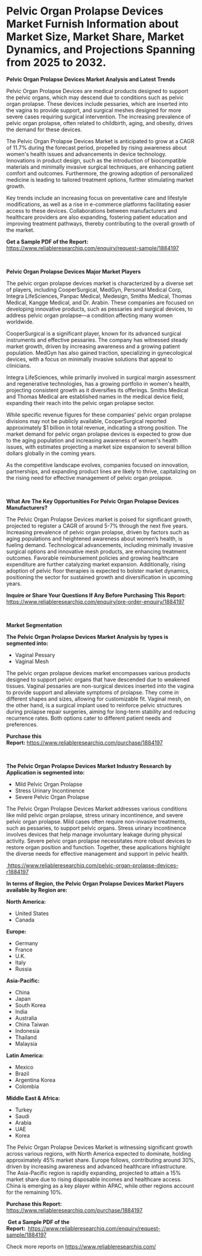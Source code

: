 <p><h1>Pelvic Organ Prolapse Devices Market Furnish Information about Market Size, Market Share, Market Dynamics, and Projections Spanning from 2025 to 2032.</h1></p><p><strong>Pelvic Organ Prolapse Devices Market Analysis and Latest Trends</strong></p>
<p><p>Pelvic Organ Prolapse Devices are medical products designed to support the pelvic organs, which may descend due to conditions such as pelvic organ prolapse. These devices include pessaries, which are inserted into the vagina to provide support, and surgical meshes designed for more severe cases requiring surgical intervention. The increasing prevalence of pelvic organ prolapse, often related to childbirth, aging, and obesity, drives the demand for these devices.</p><p>The Pelvic Organ Prolapse Devices Market is anticipated to grow at a CAGR of 11.7% during the forecast period, propelled by rising awareness about women's health issues and advancements in device technology. Innovations in product design, such as the introduction of biocompatible materials and minimally invasive surgical techniques, are enhancing patient comfort and outcomes. Furthermore, the growing adoption of personalized medicine is leading to tailored treatment options, further stimulating market growth.</p><p>Key trends include an increasing focus on preventative care and lifestyle modifications, as well as a rise in e-commerce platforms facilitating easier access to these devices. Collaborations between manufacturers and healthcare providers are also expanding, fostering patient education and improving treatment pathways, thereby contributing to the overall growth of the market.</p></p>
<p><strong>Get a Sample PDF of the Report:&nbsp;</strong> <a href="https://www.reliableresearchiq.com/enquiry/request-sample/1884197?utm_campaign=2883&utm_medium=2&utm_source=Github&utm_content=ia&utm_term=05032025&utm_id=pelvic-organ-prolapse-devices">https://www.reliableresearchiq.com/enquiry/request-sample/1884197</a></p>
<p>&nbsp;</p>
<p><strong>Pelvic Organ Prolapse Devices Major Market Players</strong></p>
<p><p>The pelvic organ prolapse devices market is characterized by a diverse set of players, including CooperSurgical, MedGyn, Personal Medical Corp, Integra LifeSciences, Panpac Medical, Medesign, Smiths Medical, Thomas Medical, Kangge Medical, and Dr. Arabin. These companies are focused on developing innovative products, such as pessaries and surgical devices, to address pelvic organ prolapse—a condition affecting many women worldwide.</p><p>CooperSurgical is a significant player, known for its advanced surgical instruments and effective pessaries. The company has witnessed steady market growth, driven by increasing awareness and a growing patient population. MedGyn has also gained traction, specializing in gynecological devices, with a focus on minimally invasive solutions that appeal to clinicians.</p><p>Integra LifeSciences, while primarily involved in surgical margin assessment and regenerative technologies, has a growing portfolio in women's health, projecting consistent growth as it diversifies its offerings. Smiths Medical and Thomas Medical are established names in the medical device field, expanding their reach into the pelvic organ prolapse sector.</p><p>While specific revenue figures for these companies' pelvic organ prolapse divisions may not be publicly available, CooperSurgical reported approximately $1 billion in total revenue, indicating a strong position. The market demand for pelvic organ prolapse devices is expected to grow due to the aging population and increasing awareness of women's health issues, with estimates projecting a market size expansion to several billion dollars globally in the coming years.</p><p>As the competitive landscape evolves, companies focused on innovation, partnerships, and expanding product lines are likely to thrive, capitalizing on the rising need for effective management of pelvic organ prolapse.</p></p>
<p>&nbsp;</p>
<p><strong>What Are The Key Opportunities For Pelvic Organ Prolapse Devices Manufacturers?</strong></p>
<p><p>The Pelvic Organ Prolapse Devices market is poised for significant growth, projected to register a CAGR of around 5-7% through the next five years. Increasing prevalence of pelvic organ prolapse, driven by factors such as aging populations and heightened awareness about women’s health, is fueling demand. Technological advancements, including minimally invasive surgical options and innovative mesh products, are enhancing treatment outcomes. Favorable reimbursement policies and growing healthcare expenditure are further catalyzing market expansion. Additionally, rising adoption of pelvic floor therapies is expected to bolster market dynamics, positioning the sector for sustained growth and diversification in upcoming years.</p></p>
<p><strong>Inquire or Share Your Questions If Any Before Purchasing This Report:</strong> <a href="https://www.reliableresearchiq.com/enquiry/pre-order-enquiry/1884197?utm_campaign=2883&utm_medium=2&utm_source=Github&utm_content=ia&utm_term=05032025&utm_id=pelvic-organ-prolapse-devices">https://www.reliableresearchiq.com/enquiry/pre-order-enquiry/1884197</a></p>
<p>&nbsp;</p>
<p><strong>Market Segmentation</strong></p>
<p><strong>The Pelvic Organ Prolapse Devices Market Analysis by types is segmented into:</strong></p>
<p><ul><li>Vaginal Pessary</li><li>Vaginal Mesh</li></ul></p>
<p><p>The pelvic organ prolapse devices market encompasses various products designed to support pelvic organs that have descended due to weakened tissues. Vaginal pessaries are non-surgical devices inserted into the vagina to provide support and alleviate symptoms of prolapse. They come in different shapes and sizes, allowing for customizable fit. Vaginal mesh, on the other hand, is a surgical implant used to reinforce pelvic structures during prolapse repair surgeries, aiming for long-term stability and reducing recurrence rates. Both options cater to different patient needs and preferences.</p></p>
<p><strong>Purchase this Report:&nbsp;</strong><a href="https://www.reliableresearchiq.com/purchase/1884197?utm_campaign=2883&utm_medium=2&utm_source=Github&utm_content=ia&utm_term=05032025&utm_id=pelvic-organ-prolapse-devices">https://www.reliableresearchiq.com/purchase/1884197</a></p>
<p>&nbsp;</p>
<p><strong>The Pelvic Organ Prolapse Devices Market Industry Research by Application is segmented into:</strong></p>
<p><ul><li>Mild Pelvic Organ Prolapse</li><li>Stress Urinary Incontinence</li><li>Severe Pelvic Organ Prolapse</li></ul></p>
<p><p>The Pelvic Organ Prolapse Devices Market addresses various conditions like mild pelvic organ prolapse, stress urinary incontinence, and severe pelvic organ prolapse. Mild cases often require non-invasive treatments, such as pessaries, to support pelvic organs. Stress urinary incontinence involves devices that help manage involuntary leakage during physical activity. Severe pelvic organ prolapse necessitates more robust devices to restore organ position and function. Together, these applications highlight the diverse needs for effective management and support in pelvic health.</p></p>
<p><a href="https://www.reliableresearchiq.com/pelvic-organ-prolapse-devices-r1884197?utm_campaign=2883&utm_medium=2&utm_source=Github&utm_content=ia&utm_term=05032025&utm_id=pelvic-organ-prolapse-devices">&nbsp;https://www.reliableresearchiq.com/pelvic-organ-prolapse-devices-r1884197</a></p>
<p><strong>In terms of Region, the Pelvic Organ Prolapse Devices Market Players available by Region are:</strong></p>
<p>
    <p> <strong> North America: </strong>
        <ul>
            <li>United States</li>
            <li>Canada</li>
        </ul>
        </p> 
    <p> <strong> Europe: </strong>
        <ul>
            <li>Germany</li>
            <li>France</li>
            <li>U.K.</li>
            <li>Italy</li>
            <li>Russia</li>
        </ul>
        </p> 
    <p> <strong> Asia-Pacific: </strong>
        <ul>
            <li>China</li>
            <li>Japan</li>
            <li>South Korea</li>
            <li>India</li>
            <li>Australia</li>
            <li>China Taiwan</li>
            <li>Indonesia</li>
            <li>Thailand</li>
            <li>Malaysia</li>
        </ul>
        </p> 
    <p> <strong> Latin America: </strong>
        <ul>
            <li>Mexico</li>
            <li>Brazil</li>
            <li>Argentina Korea</li>
            <li>Colombia</li>
        </ul>
        </p> 
    <p> <strong> Middle East & Africa: </strong>
        <ul>
            <li>Turkey</li>
            <li>Saudi</li>
            <li>Arabia</li>
            <li>UAE</li>
            <li>Korea</li>
        </ul>
    </p>
    </p>
<p><p>The Pelvic Organ Prolapse Devices Market is witnessing significant growth across various regions, with North America expected to dominate, holding approximately 45% market share. Europe follows, contributing around 30%, driven by increasing awareness and advanced healthcare infrastructure. The Asia-Pacific region is rapidly expanding, projected to attain a 15% market share due to rising disposable incomes and healthcare access. China is emerging as a key player within APAC, while other regions account for the remaining 10%.</p></p>
<p><strong>Purchase this Report: </strong><a href="https://www.reliableresearchiq.com/purchase/1884197?utm_campaign=2883&utm_medium=2&utm_source=Github&utm_content=ia&utm_term=05032025&utm_id=pelvic-organ-prolapse-devices">https://www.reliableresearchiq.com/purchase/1884197</a></p>
<p>&nbsp;<strong>Get a Sample PDF of the Report:&nbsp;&nbsp;</strong><a href="https://www.reliableresearchiq.com/enquiry/request-sample/1884197?utm_campaign=2883&utm_medium=2&utm_source=Github&utm_content=ia&utm_term=05032025&utm_id=pelvic-organ-prolapse-devices">https://www.reliableresearchiq.com/enquiry/request-sample/1884197</a></p>
<p><strong></strong></p>
<p>Check more reports on <a href="https://www.reliableresearchiq.com/?utm_campaign=2883&utm_medium=2&utm_source=Github&utm_content=ia&utm_term=05032025&utm_id=pelvic-organ-prolapse-devices">https://www.reliableresearchiq.com/</a></p>